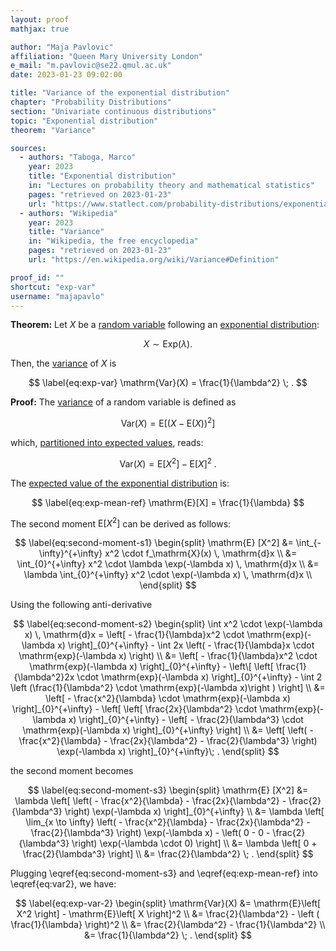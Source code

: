 ```yaml
---
layout: proof
mathjax: true

author: "Maja Pavlovic"
affiliation: "Queen Mary University London"
e_mail: "m.pavlovic@se22.qmul.ac.uk"
date: 2023-01-23 09:02:00

title: "Variance of the exponential distribution"
chapter: "Probability Distributions"
section: "Univariate continuous distributions"
topic: "Exponential distribution"
theorem: "Variance"

sources:
  - authors: "Taboga, Marco"
    year: 2023
    title: "Exponential distribution"
    in: "Lectures on probability theory and mathematical statistics"
    pages: "retrieved on 2023-01-23"
    url: "https://www.statlect.com/probability-distributions/exponential-distribution"
  - authors: "Wikipedia"
    year: 2023
    title: "Variance"
    in: "Wikipedia, the free encyclopedia"
    pages: "retrieved on 2023-01-23"
    url: "https://en.wikipedia.org/wiki/Variance#Definition"

proof_id: ""
shortcut: "exp-var"
username: "majapavlo"
---
```


**Theorem:** Let $X$ be a [random variable](/D/rvar) following an [exponential distribution](/D/exp):

$$
X \sim \mathrm{Exp}(\lambda) .
$$

Then, the [variance](/D/var) of $X$ is

$$ \label{eq:exp-var}
\mathrm{Var}(X) = \frac{1}{\lambda^2} \; .
$$


**Proof:** The [variance](/D/var) of a random variable is defined as

$$ \label{eq:var}
\mathrm{Var}(X) = \mathrm{E}\left[ (X-\mathrm{E}(X))^2 \right] 
$$

which, [partitioned into expected values](/P/var-mean), reads:

$$ \label{eq:var2}
\mathrm{Var}(X) = \mathrm{E}\left[ X^2 \right] - \mathrm{E}\left[ X \right]^2 \; .
$$

The [expected value of the exponential distribution](/P/exp-mean) is: 

$$ \label{eq:exp-mean-ref}
\mathrm{E}[X] = \frac{1}{\lambda}
$$

The second moment $\mathrm{E}[X^2]$ can be derived as follows:

$$ \label{eq:second-moment-s1}
\begin{split}
\mathrm{E} [X^2] &= \int_{- \infty}^{+\infty} x^2 \cdot f_\mathrm{X}(x) \, \mathrm{d}x \\ 
&= \int_{0}^{+\infty} x^2 \cdot \lambda \exp(-\lambda x) \, \mathrm{d}x \\ 
&= \lambda \int_{0}^{+\infty} x^2 \cdot \exp(-\lambda x) \, \mathrm{d}x \\
\end{split}
$$

Using the following anti-derivative

$$ \label{eq:second-moment-s2}
\begin{split}
\int x^2 \cdot \exp(-\lambda x) \, \mathrm{d}x = \left[ - \frac{1}{\lambda}x^2 \cdot \mathrm{exp}(-\lambda x) \right]_{0}^{+\infty}  - \int 2x \left( - \frac{1}{\lambda}x \cdot \mathrm{exp}(-\lambda x) \right) \\
&= \left[ - \frac{1}{\lambda}x^2 \cdot \mathrm{exp}(-\lambda x) \right]_{0}^{+\infty}  - \left\[ \left[ \frac{1}{\lambda^2}2x \cdot \mathrm{exp}(-\lambda x) \right]_{0}^{+\infty} - \int 2 \left (\frac{1}{\lambda^2} \cdot \mathrm{exp}(-\lambda x)\right ) \right] \\
&= \left[ - \frac{x^2}{\lambda} \cdot \mathrm{exp}(-\lambda x) \right]_{0}^{+\infty}  - \left[ \left[ \frac{2x}{\lambda^2} \cdot \mathrm{exp}(-\lambda x) \right]_{0}^{+\infty} - \left[ - \frac{2}{\lambda^3} \cdot \mathrm{exp}(-\lambda x) \right]_{0}^{+\infty} \right] \\
&= \left[ \left( - \frac{x^2}{\lambda} - \frac{2x}{\lambda^2} - \frac{2}{\lambda^3} \right) \exp(-\lambda x)  \right]_{0}^{+\infty}\; .
\end{split}
$$

the second moment becomes

$$ \label{eq:second-moment-s3}
\begin{split}
\mathrm{E} [X^2] &= \lambda \left[ \left( - \frac{x^2}{\lambda} - \frac{2x}{\lambda^2} - \frac{2}{\lambda^3} \right) \exp(-\lambda x) \right]_{0}^{+\infty} \\
&= \lambda \left[ \lim_{x \to \infty} \left( - \frac{x^2}{\lambda} - \frac{2x}{\lambda^2} - \frac{2}{\lambda^3} \right) \exp(-\lambda x) - \left( 0 - 0 - \frac{2}{\lambda^3} \right) \exp(-\lambda \cdot 0) \right] \\
&= \lambda \left[ 0 + \frac{2}{\lambda^3} \right] \\
&= \frac{2}{\lambda^2} \; .
\end{split}
$$

Plugging \eqref{eq:second-moment-s3} and \eqref{eq:exp-mean-ref} into \eqref{eq:var2}, we have:

$$ \label{eq:exp-var-2}
\begin{split}
\mathrm{Var}(X) &= \mathrm{E}\left[ X^2 \right] - \mathrm{E}\left[ X \right]^2  \\
&= \frac{2}{\lambda^2} - \left ( \frac{1}{\lambda} \right)^2 \\
&= \frac{2}{\lambda^2} - \frac{1}{\lambda^2} \\
&= \frac{1}{\lambda^2} \; .
\end{split}
$$